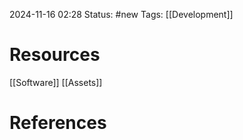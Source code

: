 2024-11-16 02:28
Status: #new 
Tags: [[Development]]

# Resources

[[Software]]
[[Assets]]

# References

